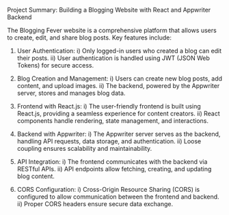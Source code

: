 Project Summary: Building a Blogging Website with React and Appwriter Backend

The Blogging Fever website is a comprehensive platform that allows users to create, edit, and share blog posts. Key features include:

1) User Authentication:
    i) Only logged-in users who created a blog can edit their posts.
    ii) User authentication is handled using JWT (JSON Web Tokens)  for secure access.

2) Blog Creation and Management:
    i) Users can create new blog posts, add content, and upload images.
    ii) The backend, powered by the Appwriter server, stores and manages blog data.

3) Frontend with React.js:
    i) The user-friendly frontend is built using React.js, providing a seamless experience for content creators.
    ii) React components handle rendering, state management, and interactions.

4) Backend with Appwriter:
    i) The Appwriter server serves as the backend, handling API requests, data storage, and authentication.
    ii) Loose coupling ensures scalability and maintainability.

5) API Integration:
    i) The frontend communicates with the backend via RESTful APIs.
    ii) API endpoints allow fetching, creating, and updating blog content.

6) CORS Configuration:
    i) Cross-Origin Resource Sharing (CORS) is configured to allow communication between the frontend and backend.
    ii) Proper CORS headers ensure secure data exchange.
